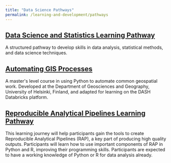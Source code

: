 ```yaml
---
title: "Data Science Pathways"
permalink: /learning-and-development/pathways
---
```


## [Data Science and Statistics Learning Pathway](/mm-starter/learning-and-development/pathways/data-science-and-statistics)

A structured pathway to develop skills in data analysis, statistical methods, and data science techniques.

## [Automating GIS Processes](/mm-starter/learning-and-development/pathways/auto-gis)

A master's level course in using Python to automate common geospatial work. Developed at the Department of Geosciences and Geography, University of Helsinki, Finland, and adapted for learning on the DASH Databricks platform. 

## [Reproducible Analytical Pipelines Learning Pathway](/mm-starter/learning-and-development/pathways/raps)

This learning journey will help participants gain the tools to create Reproducible Analytical Pipelines (RAP), a key part of producing high quality outputs. Participants will learn how to use important components of RAP in Python and R, improving their programming skills. Participants are expected to have a working knowledge of Python or R for data analysis already.